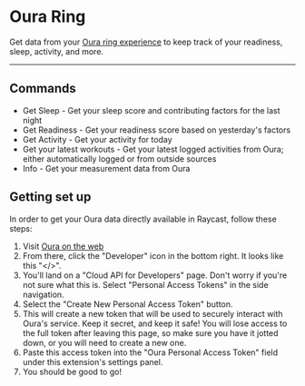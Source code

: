 # Oura Ring

Get data from your [Oura ring experience](https://ouraring.com) to keep track of your readiness, sleep, activity, and more.

---

## Commands

- Get Sleep - Get your sleep score and contributing factors for the last night
- Get Readiness - Get your readiness score based on yesterday's factors
- Get Activity - Get your activity for today
- Get your latest workouts - Get your latest logged activities from Oura; either automatically logged or from outside sources
- Info - Get your measurement data from Oura

## Getting set up
In order to get your Oura data directly available in Raycast, follow these steps:
1. Visit [Oura on the web](https://cloud.ouraring.com/user/sign-in)
2. From there, click the "Developer" icon in the bottom right. It looks like this "</>".
3. You'll land on a "Cloud API for Developers" page. Don't worry if you're not sure what this is. Select "Personal Access Tokens" in the side navigation.
4. Select the "Create New Personal Access Token" button. 
5. This will create a new token that will be used to securely interact with Oura's service. Keep it secret, and keep it safe! You will lose access to the full token after leaving this page, so make sure you have it jotted down, or you will need to create a new one.
6. Paste this access token into the "Oura Personal Access Token" field under this extension's settings panel.
7. You should be good to go!
